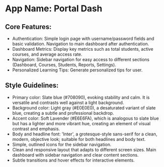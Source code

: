 # **App Name**: Portal Dash

## Core Features:

- Authentication: Simple login page with username/password fields and basic validation. Navigation to main dashboard after authentication.
- Dashboard Metrics: Display key metrics such as total students, active courses, and average access rate.
- Navigation: Sidebar navigation for easy access to different sections (Dashboard, Courses, Students, Reports, Settings).
- Personalized Learning Tips: Generate personalized tips for user.

## Style Guidelines:

- Primary color: Slate blue (#708090), evoking stability and calm. It is versatile and contrasts well against a light background.
- Background color: Light gray (#E0E0E0), a desaturated variant of slate blue, creating a subtle and professional backdrop. 
- Accent color: Soft Lavender (#E6E6FA), which is analogous to slate blue but has a lighter and more vibrant hue, creating an element of visual contrast and emphasis.
- Body and headline font: 'Inter', a grotesque-style sans-serif for a clean, modern, objective look; suitable for both headlines and body text.
- Simple, outlined icons for the sidebar navigation.
- Clean and responsive layout that adapts to different screen sizes. Main dashboard with sidebar navigation and clear content sections.
- Subtle transitions and hover effects for interactive elements.
